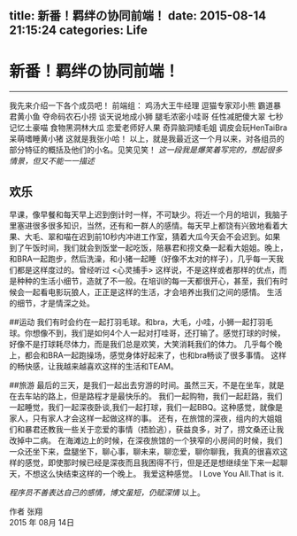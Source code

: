title: 新番！羁绊の协同前端！
date: 2015-08-14 21:15:24
categories: Life
---
# 新番！羁绊の协同前端！

------------
<!--more-->
我先来介绍一下各个成员吧！
前端组：
鸡汤大王牛经理
逗猫专家邓小熊
霸道暴君黄小鱼
夺命码农石小捞
谈天说地成小狮
腿毛浓密小哇哥
任性减肥傻大翠
七秒记忆土豪喵
食物黑洞林大瓜
恋爱老师好人果
奇异脑洞矮毛姐
调皮会玩HenTaiBra
呆萌嗜睡黄小猪
这就是我张小哈！
以上，就是我最近这一个月以来，对各组员的部分特征的概括及他们的小名。见笑见笑！
*这一段我是爆笑着写完的，想起很多情景，但又不能一一描述*
##  欢乐
早课，像早餐和每天早上迟到倒计时一样，不可缺少。将近一个月的培训，我脑子里塞进很多很多知识，当然，还有和一群人的感情。每天早上都饶有兴致地看着大果、大毛、翠和喵在迟到前10秒内冲进工作室，猜着大瓜今天会不会迟到。如果到了午饭时间，我们就会到饭堂一起吃饭，陪暴君和捞文桑一起看大姐姐。晚上，和BRA一起跑步，然后洗澡，和小猪一起睡（好像不太对的样子），几乎每一天我们都是这样度过的。曾经听过 <心灵捕手> 这样说，不是这样或者那样的优点，而是种种的生活小细节，造就了不一般。在培训的每一天都很开心，甚至，我们有时候会一起看电影玩狼人，正正是这样的生活，才会培养出我们之间的感情。
生活的细节，才是情深之处。

##运动
我们有时会约在一起打羽毛球。和bra，大毛，小哇，小狮一起打羽毛球。你想像不到，我们是如何4个人一起对打哇哥，还打输了。感觉打球的时候，好像不是打球耗尽体力，而是我们总是欢笑，大笑消耗我们的体力。
几乎每个晚上，都会和BRA一起跑操场，感觉身体好起来了，也和bra畅谈了很多事情。
这样的畅快感，让我越来越喜欢这样的生活和TEAM。

##旅游
最后的三天，是我们一起出去穷游的时间。虽然三天，不是在坐车，就是在去车站的路上，但是路程才是最快乐的。
我们一起购物，我们一起赶路，我们一起睡觉，我们一起深夜卧谈,我们一起打球，我们一起BBQ。这种感觉，就像是家人，只有家人才会这样一起做这样的事。
还有，在旅馆的深夜，组内的大姐姐们和暴君还教我一些关于恋爱的事情（捂脸逃），获益良多，对了，捞文桑还让我改掉中二病。
在海滩边上的时候，在深夜旅馆的一个狭窄的小房间的时候，我们一众还坐下来，盘腿坐下，聊心事，聊未来，聊恋爱，聊你聊我，我真的很喜欢这样的感觉，即使那时候已经是深夜而且我困得不行，但是还是想继续坐下来一起聊天，不想这么快结束这样的一个晚上。
我爱这种感觉。
I Love You All.That is it.


*程序员不善表达自己的感情，博文虽短，仍赋深情*
以上。

作者   张翔  
2015 年 08月 14日    


